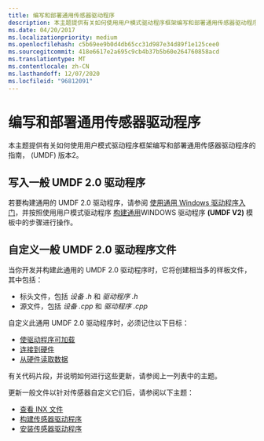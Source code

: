 ```yaml
---
title: 编写和部署通用传感器驱动程序
description: 本主题提供有关如何使用用户模式驱动程序框架编写和部署通用传感器驱动程序的指南， (UMDF) 版本2。
ms.date: 04/20/2017
ms.localizationpriority: medium
ms.openlocfilehash: c5b69ee9b0d4db65cc31d987e34d89f1e125cee0
ms.sourcegitcommit: 418e6617e2a695c9cb4b37b5b60e264760858acd
ms.translationtype: MT
ms.contentlocale: zh-CN
ms.lasthandoff: 12/07/2020
ms.locfileid: "96812091"
---
```

# <a name="write-and-deploy-your-universal-sensor-driver"></a>编写和部署通用传感器驱动程序


本主题提供有关如何使用用户模式驱动程序框架编写和部署通用传感器驱动程序的指南， (UMDF) 版本2。

## <a name="write-a-generic-umdf-20-driver"></a>写入一般 UMDF 2.0 驱动程序


若要构建通用的 UMDF 2.0 驱动程序，请参阅 [使用通用 Windows 驱动程序入门](../develop/getting-started-with-windows-drivers.md)，并按照使用用户模式驱动程序 [构建通用](../develop/building-a-windows-driver.md)WINDOWS 驱动程序 **(UMDF V2)** 模板中的步骤进行操作。

## <a name="customize-the-generic-umdf-20-driver-files"></a>自定义一般 UMDF 2.0 驱动程序文件


当你开发并构建此通用的 UMDF 2.0 驱动程序时，它将创建相当多的样板文件，其中包括：

-   标头文件，包括 *设备 .h* 和 *驱动程序 .h*
-   源文件，包括 *设备 .cpp* 和 *驱动程序 .cpp*

自定义此通用 UMDF 2.0 驱动程序时，必须记住以下目标：

-   [使驱动程序可加载](make-the-driver-loadable.md)
-   [连接到硬件](connect-to-hardware.md)
-   [从硬件读取数据](read-data-from-hardware.md)

有关代码片段，并说明如何进行这些更新，请参阅上一列表中的主题。

更新一般文件以针对传感器自定义它们后，请参阅以下主题：

-   [查看 INX 文件](review-and-revise-the-inf-file.md)
-   [构建传感器驱动程序](build-the-sensor-driver.md)
-   [安装传感器驱动程序](install-the-sensor-driver.md)

